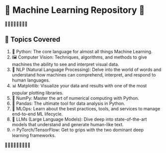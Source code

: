 # 🤖 Machine Learning Repository 🤖   

🤖🤖🤖🤖🤖🤖🤖🤖

## 📘 Topics Covered
1. 🐍 Python: The core language for almost all things Machine Learning.
2. 🖼️ Computer Vision: Techniques, algorithms, and methods to give machines the ability to see and interpret visual data.
3. 📜 NLP (Natural Language Processing): Delve into the world of words and understand how machines can comprehend, interpret, and respond to human languages.
4. 📊 Matplotlib: Visualize your data and results with one of the most popular plotting libraries.
5. 🔢 NumPy: Master the art of numerical computing with Python.
6. 🐼 Pandas: The ultimate tool for data analysis in Python.
7. 🚀 MLOps: Learn about the best practices, tools, and services to manage end-to-end ML lifecycle.
8. 🧠 LLMs (Large Language Models): Dive deep into state-of-the-art models that understand and generate human-like text.
9. 🔥 PyTorch/TensorFlow: Get to grips with the two dominant deep learning frameworks.


🤖🤖🤖🤖🤖🤖🤖🤖🤖
